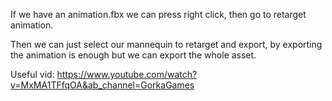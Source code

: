 If we have an animation.fbx we can press right click, then go to retarget animation.

Then we can just select our mannequin to retarget and export, by exporting the animation is enough but we can export the whole asset.



Useful vid: https://www.youtube.com/watch?v=MxMA1TFfqOA&ab_channel=GorkaGames